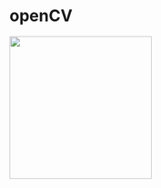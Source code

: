 # openCV
<img src='![circlenot](https://user-images.githubusercontent.com/96384069/215347496-20e91d7e-2473-43ef-be2a-c1587553e706.PNG)' width=250 height=250>
